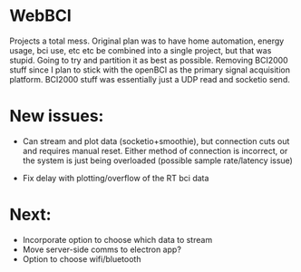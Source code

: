 # WebBCI


Projects a total mess. Original plan was to have home automation, energy usage, bci use, etc etc be combined into a single project, but that was stupid.
Going to try and partition it as best as possible.
Removing BCI2000 stuff since I plan to stick with the openBCI as the primary signal acquisition platform.
BCI2000 stuff was essentially just a UDP read and socketio send.


# New issues:

 - Can stream and plot data (socketio+smoothie), but connection cuts out and requires manual reset.
Either method of connection is incorrect, or the system is just being overloaded (possible sample rate/latency issue)

- Fix delay with plotting/overflow of the RT bci data

# Next:

- Incorporate option to choose which data to stream
- Move server-side comms to electron app?
- Option to choose wifi/bluetooth
